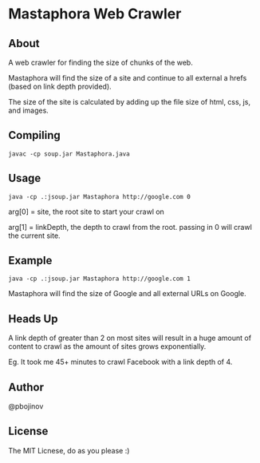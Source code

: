 # Mastaphora Web Crawler

## About

A web crawler for finding the size of chunks of the web.

Mastaphora will find the size of a site and continue to all external a hrefs (based on link depth provided).

The size of the site is calculated by adding up the file size of html, css, js, and images.

## Compiling

    javac -cp soup.jar Mastaphora.java
    
## Usage

    java -cp .:jsoup.jar Mastaphora http://google.com 0
    
arg[0] = site, the root site to start your crawl on

arg[1] = linkDepth, the depth to crawl from the root. passing in 0 will crawl the current site. 
    
## Example

    java -cp .:jsoup.jar Mastaphora http://google.com 1
    
Mastaphora will find the size of Google and all external URLs on Google.
    
## Heads Up

A link depth of greater than 2 on most sites will result in a huge amount of content to crawl as the amount of sites grows exponentially.

Eg. It took me 45+ minutes to crawl Facebook with a link depth of 4.

###

## Author

@pbojinov

## License

The MIT Licnese, do as you please :) 
